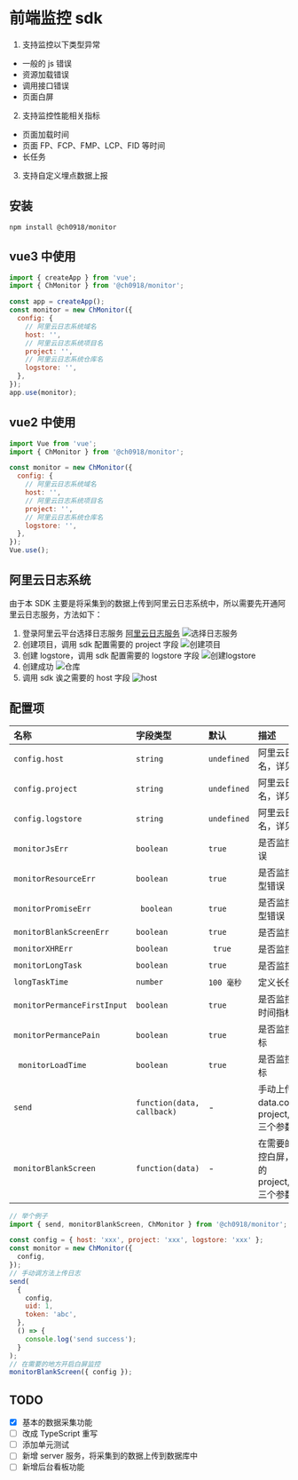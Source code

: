 # 前端监控 sdk

1. 支持监控以下类型异常

- 一般的 js 错误
- 资源加载错误
- 调用接口错误
- 页面白屏

2. 支持监控性能相关指标

- 页面加载时间
- 页面 FP、FCP、FMP、LCP、FID 等时间
- 长任务

3. 支持自定义埋点数据上报

## 安装

```shell
npm install @ch0918/monitor
```

## vue3 中使用

```js
import { createApp } from 'vue';
import { ChMonitor } from '@ch0918/monitor';

const app = createApp();
const monitor = new ChMonitor({
  config: {
    // 阿里云日志系统域名
    host: '',
    // 阿里云日志系统项目名
    project: '',
    // 阿里云日志系统仓库名
    logstore: '',
  },
});
app.use(monitor);
```

## vue2 中使用

```js
import Vue from 'vue';
import { ChMonitor } from '@ch0918/monitor';

const monitor = new ChMonitor({
  config: {
    // 阿里云日志系统域名
    host: '',
    // 阿里云日志系统项目名
    project: '',
    // 阿里云日志系统仓库名
    logstore: '',
  },
});
Vue.use();
```

## 阿里云日志系统

由于本 SDK 主要是将采集到的数据上传到阿里云日志系统中，所以需要先开通阿里云日志服务，方法如下：

1. 登录阿里云平台选择日志服务
   [阿里云日志服务](https://sls.console.aliyun.com/)
   ![选择日志服务](https://cdn.jsdelivr.net/gh/CH0918/Image/images/20230426155535.png)
2. 创建项目，调用 sdk 配置需要的 project 字段
   ![创建项目](https://cdn.jsdelivr.net/gh/CH0918/Image/images/20230426155737.png)
3. 创建 logstore，调用 sdk 配置需要的 logstore 字段
   ![创建logstore](https://cdn.jsdelivr.net/gh/CH0918/Image/images/20230426160122.png)
4. 创建成功
   ![仓库](https://cdn.jsdelivr.net/gh/CH0918/Image/images/20230426160412.png)
5. 调用 sdk 诶之需要的 host 字段
   ![host](https://cdn.jsdelivr.net/gh/CH0918/Image/images/20230426160412.png)

## 配置项

| 名称                        | 字段类型                   | 默认         | 描述                                                                        |
| :-------------------------- | :------------------------- | :----------- | :-------------------------------------------------------------------------- |
| `config.host `              | `string`                   | `undefined`  | 阿里云日志服务域名，详见上面说明                                            |
| `config.project `           | `string `                  | `undefined ` | 阿里云日志服务项目名，详见上面说明                                          |
| `config.logstore`           | `string`                   | `undefined`  | 阿里云日志服务仓库名，详见上面说明                                          |
| `monitorJsErr  `            | `boolean`                  | `true `      | 是否监控普通的 js 错误                                                      |
| `monitorResourceErr`        | `boolean`                  | `true`       | 是否监控资源加载类型错误                                                    |
| `monitorPromiseErr `        | ` boolean`                 | `true `      | 是否监控 promise 类型错误                                                   |
| `monitorBlankScreenErr`     | `boolean `                 | `true `      | 是否监控白屏                                                                |
| `monitorXHRErr`             | `boolean`                  | ` true`      | 是否监控接口报错                                                            |
| `monitorLongTask`           | `boolean`                  | `true `      | 是否监控长任务                                                              |
| `longTaskTime`              | `number`                   | `100 毫秒`   | 定义长任务的时间                                                            |
| `monitorPermanceFirstInput` | `boolean`                  | `true`       | 是否监控首次可交互时间指标                                                  |
| `monitorPermancePain`       | `boolean`                  | `true`       | 是否监控绘制时间指标                                                        |
| ` monitorLoadTime`          | `boolean`                  | `true`       | 是否监控加载时间指标                                                        |
| `send`                      | `function(data, callback)` | -            | 手动上传数据，data.config 的 project,host,logstore 三个参数必传             |
| `monitorBlankScreen`        | `function(data)`           | -            | 在需要的地方手动监控白屏，data.config 的 project,host,logstore 三个参数必传 |

```js
// 举个例子
import { send, monitorBlankScreen, ChMonitor } from '@ch0918/monitor';

const config = { host: 'xxx', project: 'xxx', logstore: 'xxx' };
const monitor = new ChMonitor({
  config,
});
// 手动调方法上传日志
send(
  {
    config,
    uid: 1,
    token: 'abc',
  },
  () => {
    console.log('send success');
  }
);
// 在需要的地方开启白屏监控
monitorBlankScreen({ config });
```

## TODO

- [x] 基本的数据采集功能
- [ ] 改成 TypeScript 重写
- [ ] 添加单元测试
- [ ] 新增 server 服务，将采集到的数据上传到数据库中
- [ ] 新增后台看板功能
